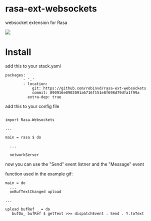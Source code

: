 # rasa-ext-websockets
websocket extension for Rasa

![](http://i.imgur.com/fGVui3A.gif)

# Install
add this to your stack.yaml

```
packages:
        - '.'
        - location:
            git: https://github.com/robinvd/rasa-ext-websockets
            commit: 890916e0902091a6716f151e8f698d79dfa1f99a
          extra-dep: true
```

add this to your config file

```

import Rasa.Websockets

...

main = rasa $ do

  ...

  networkServer
```

now you can use the "Send" event listner and the "Message" event

function used in the example gif:

```
main = do
  ...
  onBufTextChanged upload

...

upload bufRef _ = do
   bufDo_ bufRef $ getText >>= dispatchEvent . Send . Y.toText

```
